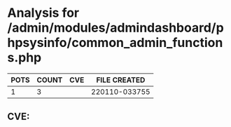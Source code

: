 # Analysis for /admin/modules/admindashboard/phpsysinfo/common_admin_functions.php
| POTS | COUNT | CVE | FILE CREATED |
|---|---|---|---|
| 1 | 3 | | 220110-033755 |

## CVE: 